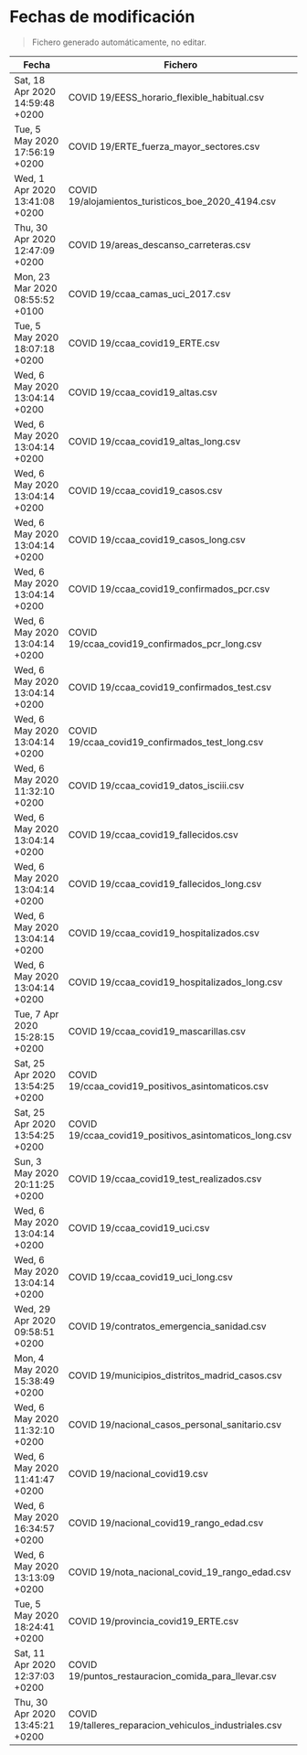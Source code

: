 # Fechas de modificación

> Fichero generado automáticamente, no editar.

| Fecha                           | Fichero                  |
|---------------------------------|--------------------------|
| Sat, 18 Apr 2020 14:59:48 +0200  | COVID 19/EESS_horario_flexible_habitual.csv |
| Tue, 5 May 2020 17:56:19 +0200  | COVID 19/ERTE_fuerza_mayor_sectores.csv |
| Wed, 1 Apr 2020 13:41:08 +0200  | COVID 19/alojamientos_turisticos_boe_2020_4194.csv |
| Thu, 30 Apr 2020 12:47:09 +0200  | COVID 19/areas_descanso_carreteras.csv |
| Mon, 23 Mar 2020 08:55:52 +0100  | COVID 19/ccaa_camas_uci_2017.csv |
| Tue, 5 May 2020 18:07:18 +0200  | COVID 19/ccaa_covid19_ERTE.csv |
| Wed, 6 May 2020 13:04:14 +0200  | COVID 19/ccaa_covid19_altas.csv |
| Wed, 6 May 2020 13:04:14 +0200  | COVID 19/ccaa_covid19_altas_long.csv |
| Wed, 6 May 2020 13:04:14 +0200  | COVID 19/ccaa_covid19_casos.csv |
| Wed, 6 May 2020 13:04:14 +0200  | COVID 19/ccaa_covid19_casos_long.csv |
| Wed, 6 May 2020 13:04:14 +0200  | COVID 19/ccaa_covid19_confirmados_pcr.csv |
| Wed, 6 May 2020 13:04:14 +0200  | COVID 19/ccaa_covid19_confirmados_pcr_long.csv |
| Wed, 6 May 2020 13:04:14 +0200  | COVID 19/ccaa_covid19_confirmados_test.csv |
| Wed, 6 May 2020 13:04:14 +0200  | COVID 19/ccaa_covid19_confirmados_test_long.csv |
| Wed, 6 May 2020 11:32:10 +0200  | COVID 19/ccaa_covid19_datos_isciii.csv |
| Wed, 6 May 2020 13:04:14 +0200  | COVID 19/ccaa_covid19_fallecidos.csv |
| Wed, 6 May 2020 13:04:14 +0200  | COVID 19/ccaa_covid19_fallecidos_long.csv |
| Wed, 6 May 2020 13:04:14 +0200  | COVID 19/ccaa_covid19_hospitalizados.csv |
| Wed, 6 May 2020 13:04:14 +0200  | COVID 19/ccaa_covid19_hospitalizados_long.csv |
| Tue, 7 Apr 2020 15:28:15 +0200  | COVID 19/ccaa_covid19_mascarillas.csv |
| Sat, 25 Apr 2020 13:54:25 +0200  | COVID 19/ccaa_covid19_positivos_asintomaticos.csv |
| Sat, 25 Apr 2020 13:54:25 +0200  | COVID 19/ccaa_covid19_positivos_asintomaticos_long.csv |
| Sun, 3 May 2020 20:11:25 +0200  | COVID 19/ccaa_covid19_test_realizados.csv |
| Wed, 6 May 2020 13:04:14 +0200  | COVID 19/ccaa_covid19_uci.csv |
| Wed, 6 May 2020 13:04:14 +0200  | COVID 19/ccaa_covid19_uci_long.csv |
| Wed, 29 Apr 2020 09:58:51 +0200  | COVID 19/contratos_emergencia_sanidad.csv |
| Mon, 4 May 2020 15:38:49 +0200  | COVID 19/municipios_distritos_madrid_casos.csv |
| Wed, 6 May 2020 11:32:10 +0200  | COVID 19/nacional_casos_personal_sanitario.csv |
| Wed, 6 May 2020 11:41:47 +0200  | COVID 19/nacional_covid19.csv |
| Wed, 6 May 2020 16:34:57 +0200  | COVID 19/nacional_covid19_rango_edad.csv |
| Wed, 6 May 2020 13:13:09 +0200  | COVID 19/nota_nacional_covid_19_rango_edad.csv |
| Tue, 5 May 2020 18:24:41 +0200  | COVID 19/provincia_covid19_ERTE.csv |
| Sat, 11 Apr 2020 12:37:03 +0200  | COVID 19/puntos_restauracion_comida_para_llevar.csv |
| Thu, 30 Apr 2020 13:45:21 +0200  | COVID 19/talleres_reparacion_vehiculos_industriales.csv |
